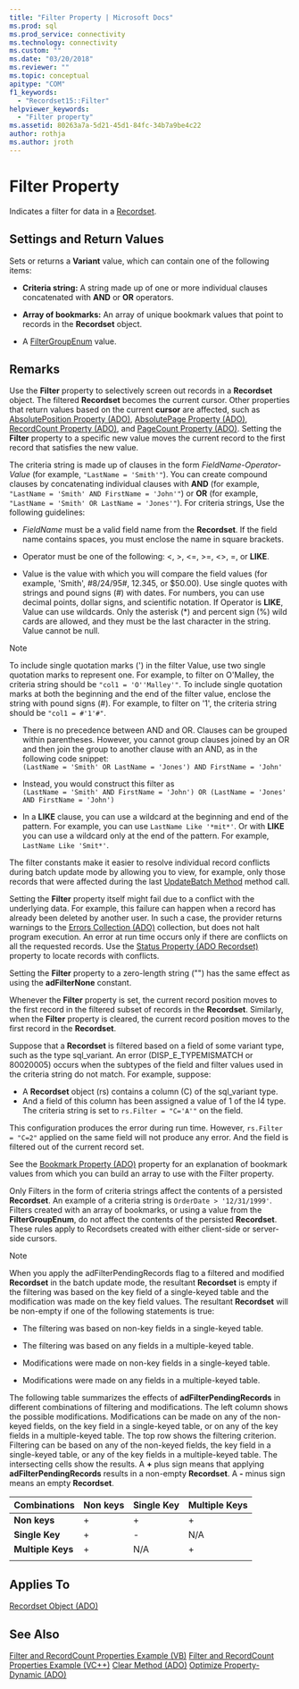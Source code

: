 ```yaml
---
title: "Filter Property | Microsoft Docs"
ms.prod: sql
ms.prod_service: connectivity
ms.technology: connectivity
ms.custom: ""
ms.date: "03/20/2018"
ms.reviewer: ""
ms.topic: conceptual
apitype: "COM"
f1_keywords: 
  - "Recordset15::Filter"
helpviewer_keywords: 
  - "Filter property"
ms.assetid: 80263a7a-5d21-45d1-84fc-34b7a9be4c22
author: rothja
ms.author: jroth
---
```

# Filter Property
Indicates a filter for data in a [Recordset](../../../ado/reference/ado-api/recordset-object-ado.md).  
  
## Settings and Return Values

Sets or returns a **Variant** value, which can contain one of the following items:  
  
-   **Criteria string:** A string made up of one or more individual clauses concatenated with **AND** or **OR** operators.  
  
-   **Array of bookmarks:** An array of unique bookmark values that point to records in the **Recordset** object.  
  
-   A [FilterGroupEnum](../../../ado/reference/ado-api/filtergroupenum.md) value.  
  
## Remarks

Use the **Filter** property to selectively screen out records in a **Recordset** object. The filtered **Recordset** becomes the current cursor. Other properties that return values based on the current **cursor** are affected, such as [AbsolutePosition Property (ADO)](../../../ado/reference/ado-api/absoluteposition-property-ado.md), [AbsolutePage Property (ADO)](../../../ado/reference/ado-api/absolutepage-property-ado.md), [RecordCount Property (ADO)](../../../ado/reference/ado-api/recordcount-property-ado.md), and [PageCount Property (ADO)](../../../ado/reference/ado-api/pagecount-property-ado.md). Setting the **Filter** property to a specific new value moves the current record to the first record that satisfies the new value.
  
The criteria string is made up of clauses in the form *FieldName-Operator-Value* (for example, `"LastName = 'Smith'"`). You can create compound clauses by concatenating individual clauses with **AND** (for example, `"LastName = 'Smith' AND FirstName = 'John'"`) or **OR** (for example, `"LastName = 'Smith' OR LastName = 'Jones'"`). For criteria strings, Use the following guidelines:

-   *FieldName* must be a valid field name from the **Recordset**. If the field name contains spaces, you must enclose the name in square brackets.  
  
-   Operator must be one of the following: \<, >, \<=, >=, <>, =, or **LIKE**.  
  
-   Value is the value with which you will compare the field values (for example, 'Smith', #8/24/95#, 12.345, or $50.00). Use single quotes with strings and pound signs (#) with dates. For numbers, you can use decimal points, dollar signs, and scientific notation. If Operator is **LIKE**, Value can use wildcards. Only the asterisk (*) and percent sign (%) wild cards are allowed, and they must be the last character in the string. Value cannot be null.  
  
> [!NOTE]
>  To include single quotation marks (') in the filter Value, use two single quotation marks to represent one. For example, to filter on O'Malley, the criteria string should be `"col1 = 'O''Malley'"`. To include single quotation marks at both the beginning and the end of the filter value, enclose the string with pound signs (#). For example, to filter on '1', the criteria string should be `"col1 = #'1'#"`.  
  
-   There is no precedence between AND and OR. Clauses can be grouped within parentheses. However, you cannot group clauses joined by an OR and then join the group to another clause with an AND, as in the following code snippet:  
 `(LastName = 'Smith' OR LastName = 'Jones') AND FirstName = 'John'`  
  
-   Instead, you would construct this filter as  
 `(LastName = 'Smith' AND FirstName = 'John') OR (LastName = 'Jones' AND FirstName = 'John')`  
  
-   In a **LIKE** clause, you can use a wildcard at the beginning and end of the pattern. For example, you can use `LastName Like '*mit*'`. Or with **LIKE** you can use a wildcard only at the end of the pattern. For example, `LastName Like 'Smit*'`.  
  
 The filter constants make it easier to resolve individual record conflicts during batch update mode by allowing you to view, for example, only those records that were affected during the last [UpdateBatch Method](../../../ado/reference/ado-api/updatebatch-method.md) method call.  
  
Setting the **Filter** property itself might fail due to a conflict with the underlying data. For example, this failure can happen when a record has already been deleted by another user. In such a case, the provider returns warnings to the [Errors Collection (ADO)](../../../ado/reference/ado-api/errors-collection-ado.md) collection, but does not halt program execution. An error at run time occurs only if there are conflicts on all the requested records. Use the [Status Property (ADO Recordset)](../../../ado/reference/ado-api/status-property-ado-recordset.md) property to locate records with conflicts.  
  
Setting the **Filter** property to a zero-length string ("") has the same effect as using the **adFilterNone** constant.
  
Whenever the **Filter** property is set, the current record position moves to the first record in the filtered subset of records in the **Recordset**. Similarly, when the **Filter** property is cleared, the current record position moves to the first record in the **Recordset**.

Suppose that a **Recordset** is filtered based on a field of some variant type, such as the type sql_variant. An error (DISP_E_TYPEMISMATCH or 80020005) occurs when the subtypes of the field and filter values used in the criteria string do not match. For example, suppose:

- A **Recordset** object (rs) contains a column (C) of the sql_variant type.
- And a field of this column has been assigned a value of 1 of the I4 type. The criteria string is set to `rs.Filter = "C='A'"` on the field.

This configuration produces the error during run time. However, `rs.Filter = "C=2"` applied on the same field will not produce any error. And the field is filtered out of the current record set.

See the [Bookmark Property (ADO)](../../../ado/reference/ado-api/bookmark-property-ado.md) property for an explanation of bookmark values from which you can build an array to use with the Filter property.

Only Filters in the form of criteria strings affect the contents of a persisted **Recordset**. An example of a criteria string is `OrderDate > '12/31/1999'`. Filters created with an array of bookmarks, or using a value from the **FilterGroupEnum**, do not affect the contents of the persisted **Recordset**. These rules apply to Recordsets created with either client-side or server-side cursors.
  
> [!NOTE]
>  When you apply the adFilterPendingRecords flag to a filtered and modified **Recordset** in the batch update mode, the resultant **Recordset** is empty if the filtering was based on the key field of a single-keyed table and the modification was made on the key field values. The resultant **Recordset** will be non-empty if one of the following statements is true:  
  
-   The filtering was based on non-key fields in a single-keyed table.  
  
-   The filtering was based on any fields in a multiple-keyed table.  
  
-   Modifications were made on non-key fields in a single-keyed table.  
  
-   Modifications were made on any fields in a multiple-keyed table.  
  
The following table summarizes the effects of **adFilterPendingRecords** in different combinations of filtering and modifications. The left column shows the possible modifications. Modifications can be made on any of the non-keyed fields, on the key field in a single-keyed table, or on any of the key fields in a multiple-keyed table. The top row shows the filtering criterion. Filtering can be based on any of the non-keyed fields, the key field in a single-keyed table, or any of the key fields in a multiple-keyed table. The intersecting cells show the results. A **+** plus sign means that applying **adFilterPendingRecords** results in a non-empty **Recordset**. A **-** minus sign means an empty **Recordset**.  
  
|Combinations|Non keys|Single Key|Multiple Keys|
|-|--------------|----------------|-------------------|
|**Non keys**|+|+|+|
|**Single Key**|+|-|N/A|
|**Multiple Keys**|+|N/A|+|
|||||
  
## Applies To

[Recordset Object (ADO)](../../../ado/reference/ado-api/recordset-object-ado.md)  
  
## See Also

[Filter and RecordCount Properties Example (VB)](../../../ado/reference/ado-api/filter-and-recordcount-properties-example-vb.md)
[Filter and RecordCount Properties Example (VC++)](../../../ado/reference/ado-api/filter-and-recordcount-properties-example-vc.md)
[Clear Method (ADO)](../../../ado/reference/ado-api/clear-method-ado.md)
[Optimize Property-Dynamic (ADO)](../../../ado/reference/ado-api/optimize-property-dynamic-ado.md)
